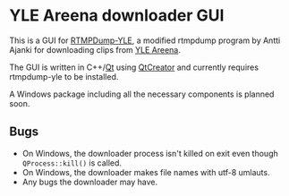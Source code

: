 # YLE Areena downloader GUI #

This is a GUI for [RTMPDump-YLE](http://users.tkk.fi/~aajanki/rtmpdump-yle/index-en.html), a modified rtmpdump program by Antti Ajanki for downloading clips from [YLE Areena](http://areena.yle.fi/).

The GUI is written in C++/[Qt](http://qt.nokia.com/) using [QtCreator](http://qt.nokia.com/products/developer-tools/) and currently requires rtmpdump-yle to be installed.

A Windows package including all the necessary components is planned soon.


## Bugs ##

- On Windows, the downloader process isn't killed on exit even though `QProcess::kill()` is called.
- On Windows, the downloader makes file names with utf-8 umlauts.
- Any bugs the downloader may have.
